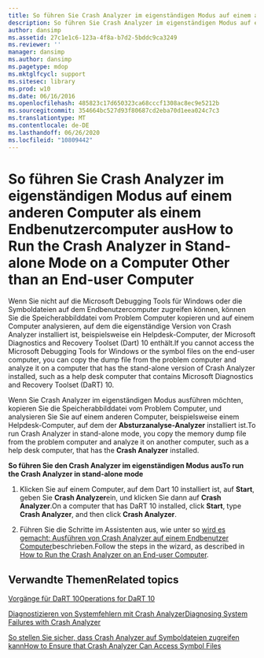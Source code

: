 ```yaml
---
title: So führen Sie Crash Analyzer im eigenständigen Modus auf einem anderen Computer als einem Endbenutzercomputer aus
description: So führen Sie Crash Analyzer im eigenständigen Modus auf einem anderen Computer als einem Endbenutzercomputer aus
author: dansimp
ms.assetid: 27c1e1c6-123a-4f8a-b7d2-5bddc9ca3249
ms.reviewer: ''
manager: dansimp
ms.author: dansimp
ms.pagetype: mdop
ms.mktglfcycl: support
ms.sitesec: library
ms.prod: w10
ms.date: 06/16/2016
ms.openlocfilehash: 485823c17d650323ca68cccf1308ac8ec9e5212b
ms.sourcegitcommit: 354664bc527d93f80687cd2eba70d1eea024c7c3
ms.translationtype: MT
ms.contentlocale: de-DE
ms.lasthandoff: 06/26/2020
ms.locfileid: "10809442"
---
```

# <span data-ttu-id="b8470-103">So führen Sie Crash Analyzer im eigenständigen Modus auf einem anderen Computer als einem Endbenutzercomputer aus</span><span class="sxs-lookup"><span data-stu-id="b8470-103">How to Run the Crash Analyzer in Stand-alone Mode on a Computer Other than an End-user Computer</span></span>


<span data-ttu-id="b8470-104">Wenn Sie nicht auf die Microsoft Debugging Tools für Windows oder die Symboldateien auf dem Endbenutzercomputer zugreifen können, können Sie die Speicherabbilddatei vom Problem Computer kopieren und auf einem Computer analysieren, auf dem die eigenständige Version von Crash Analyzer installiert ist, beispielsweise ein Helpdesk-Computer, der Microsoft Diagnostics and Recovery Toolset (Dart) 10 enthält.</span><span class="sxs-lookup"><span data-stu-id="b8470-104">If you cannot access the Microsoft Debugging Tools for Windows or the symbol files on the end-user computer, you can copy the dump file from the problem computer and analyze it on a computer that has the stand-alone version of Crash Analyzer installed, such as a help desk computer that contains Microsoft Diagnostics and Recovery Toolset (DaRT) 10.</span></span>

<span data-ttu-id="b8470-105">Wenn Sie Crash Analyzer im eigenständigen Modus ausführen möchten, kopieren Sie die Speicherabbilddatei vom Problem Computer, und analysieren Sie Sie auf einem anderen Computer, beispielsweise einem Helpdesk-Computer, auf dem der **Absturzanalyse-Analyzer** installiert ist.</span><span class="sxs-lookup"><span data-stu-id="b8470-105">To run Crash Analyzer in stand-alone mode, you copy the memory dump file from the problem computer and analyze it on another computer, such as a help desk computer, that has the **Crash Analyzer** installed.</span></span>

**<span data-ttu-id="b8470-106">So führen Sie den Crash Analyzer im eigenständigen Modus aus</span><span class="sxs-lookup"><span data-stu-id="b8470-106">To run the Crash Analyzer in stand-alone mode</span></span>**

1.  <span data-ttu-id="b8470-107">Klicken Sie auf einem Computer, auf dem Dart 10 installiert ist, auf **Start**, geben Sie **Crash Analyzer**ein, und klicken Sie dann auf **Crash Analyzer**.</span><span class="sxs-lookup"><span data-stu-id="b8470-107">On a computer that has DaRT 10 installed, click **Start**, type **Crash Analyzer**, and then click **Crash Analyzer**.</span></span>

2.  <span data-ttu-id="b8470-108">Führen Sie die Schritte im Assistenten aus, wie unter so [wird es gemacht: Ausführen von Crash Analyzer auf einem Endbenutzer Computer](how-to-run-the-crash-analyzer-on-an-end-user-computer-dart-10.md)beschrieben.</span><span class="sxs-lookup"><span data-stu-id="b8470-108">Follow the steps in the wizard, as described in [How to Run the Crash Analyzer on an End-user Computer](how-to-run-the-crash-analyzer-on-an-end-user-computer-dart-10.md).</span></span>

## <span data-ttu-id="b8470-109">Verwandte Themen</span><span class="sxs-lookup"><span data-stu-id="b8470-109">Related topics</span></span>


[<span data-ttu-id="b8470-110">Vorgänge für DaRT 10</span><span class="sxs-lookup"><span data-stu-id="b8470-110">Operations for DaRT 10</span></span>](operations-for-dart-10.md)

[<span data-ttu-id="b8470-111">Diagnostizieren von Systemfehlern mit Crash Analyzer</span><span class="sxs-lookup"><span data-stu-id="b8470-111">Diagnosing System Failures with Crash Analyzer</span></span>](diagnosing-system-failures-with-crash-analyzer-dart-10.md)

[<span data-ttu-id="b8470-112">So stellen Sie sicher, dass Crash Analyzer auf Symboldateien zugreifen kann</span><span class="sxs-lookup"><span data-stu-id="b8470-112">How to Ensure that Crash Analyzer Can Access Symbol Files</span></span>](how-to-ensure-that-crash-analyzer-can-access-symbol-files-dart-10.md)

 

 





